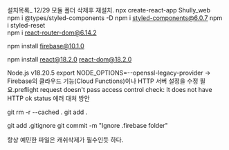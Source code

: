 설치목록_ 12/29 모듈 폴더 삭제후 재설치.
npx create-react-app Shully_web  
npm i @types/styled-components -D
npm i styled-components@6.0.7
npm i styled-reset   
npm i react-router-dom@6.14.2  

npm install firebase@10.1.0

npm install react@18.2.0 react-dom@18.2.0

Node.js v18.20.5
export NODE_OPTIONS=--openssl-legacy-provider
-> Firebase의 클라우드 기능(Cloud Functions)이나 HTTP 서버 설정을 수정 필요.preflight request doesn't pass access control check: It does not have HTTP ok status 에러 대처 방안

<!-- 깃 이그노어 안 될 때 깃 캐시 리부트. -->
git rm -r --cached .
git add .

git add .gitignore
git commit -m "Ignore .firebase folder"

항상 예민한 파일은 캐쉬삭제가 필수인듯 하다.